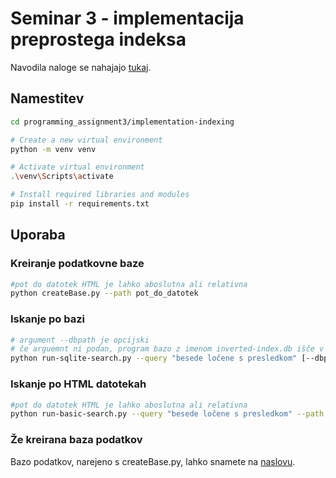 # Seminar 3 - implementacija preprostega indeksa

Navodila naloge se nahajajo [tukaj](https://szitnik.github.io/wier-labs/PA3.html).

## Namestitev

```bash
cd programming_assignment3/implementation-indexing

# Create a new virtual environment
python -m venv venv

# Activate virtual environment
.\venv\Scripts\activate

# Install required libraries and modules
pip install -r requirements.txt
```

## Uporaba

### Kreiranje podatkovne baze

```bash
#pot do datotek HTML je lahko aboslutna ali relativna
python createBase.py --path pot_do_datotek
```

### Iskanje po bazi

```bash
# argument --dbpath je opcijski
# če arguemnt ni podan, program bazo z imenom inverted-index.db išče v imeniku, kjer poženemo program
python run-sqlite-search.py --query "besede ločene s presledkom" [--dbpath pot do obsoječe baze]
```

### Iskanje po HTML datotekah

```bash
#pot do datotek HTML je lahko aboslutna ali relativna
python run-basic-search.py --query "besede ločene s presledkom" --path pot_do_datotek
```

### Že kreirana baza podatkov
Bazo podatkov, narejeno s createBase.py, lahko snamete na [naslovu](https://drive.google.com/file/d/1CDF1kLlZ_72cYs-poq0AkLnbQV0hOQz2/view?usp=sharing).